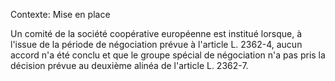Contexte: Mise en place

Un comité de la société coopérative européenne est institué lorsque, à l'issue de la période de négociation prévue à l'article L. 2362-4, aucun accord n'a été conclu et que le groupe spécial de négociation n'a pas pris la décision prévue au deuxième alinéa de l'article L. 2362-7.